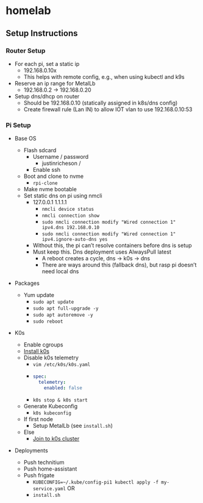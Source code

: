 # homelab

## Setup Instructions

### Router Setup
- For each pi, set a static ip
    - 192.168.0.10x
    - This helps with remote config, e.g., when using kubectl and k9s
- Reserve an ip range for MetalLb
    - 192.168.0.2 -> 192.168.0.20
- Setup dns/dhcp on router
    - Should be 192.168.0.10 (statically assigned in k8s/dns config)
    - Create firewall rule (Lan IN) to allow IOT vlan to use 192.168.0.10:53

### Pi Setup
- Base OS
    - Flash sdcard
        - Username / password
            - justinricheson / <pw>
        - Enable ssh
    - Boot and clone to nvme
        - `rpi-clone`
    - Make nvme bootable
    - Set static dns on pi using nmcli
        - 127.0.0.1 1.1.1.1
            - `nmcli device status`
            - `nmcli connection show`
            - `sudo nmcli connection modify "Wired connection 1" ipv4.dns 192.168.0.10`
            - `sudo nmcli connection modify "Wired connection 1" ipv4.ignore-auto-dns yes`
        - Without this, the pi can’t resolve containers before dns is setup
        - Must keep this. Dns deployment uses AlwaysPull latest
        	- A reboot creates a cycle, dns -> k0s -> dns
            - There are ways around this (fallback dns), but rasp pi doesn’t need local dns
- Packages
    - Yum update
        - `sudo apt update`
        - `sudo apt full-upgrade -y`
        - `sudo apt autoremove -y`
        - `sudo reboot`

- K0s
    - Enable cgroups
    - [Install k0s](https://docs.k0sproject.io/stable/install)
    - Disable k0s telemetry
        - `vim /etc/k0s/k0s.yaml`
        - ```yaml
          spec:
			telemetry:
			  enabled: false
          ```
        - `k0s stop & k0s start`
    - Generate Kubeconfig
        - `k0s kubeconfig`
    - If first node
        - Setup MetalLb (see `install.sh`)
    - Else
        - [Join to k0s cluster](https://docs.k0sproject.io/v0.11.0/k0s-multi-node)

- Deployments
    - Push technitium
    - Push home-assistant
    - Push frigate
    	- `KUBECONFIG=~/.kube/config-pi1 kubectl apply -f my-service.yaml` OR
    	- `install.sh`

